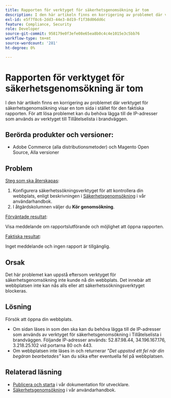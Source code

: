 ```yaml
---
title: Rapporten för verktyget för säkerhetsgenomsökning är tom
description: I den här artikeln finns en korrigering av problemet där verktyget för säkerhetsgenomsökning visar en tom sida i stället för den faktiska rapporten. För att lösa problemet kan du behöva lägga till de IP-adresser som används av verktyget till Tillåtelselista i brandväggen.
exl-id: e5f7f8c6-2dd3-44e3-8d19-f1f38d06dd6c
feature: Compliance, Security
role: Developer
source-git-commit: 958179e0f3efe08e65ea8b0c4c4e1015e3c5bb76
workflow-type: tm+mt
source-wordcount: '281'
ht-degree: 0%

---
```


# Rapporten för verktyget för säkerhetsgenomsökning är tom

I den här artikeln finns en korrigering av problemet där verktyget för säkerhetsgenomsökning visar en tom sida i stället för den faktiska rapporten. För att lösa problemet kan du behöva lägga till de IP-adresser som används av verktyget till Tillåtelselista i brandväggen.

## Berörda produkter och versioner:

* Adobe Commerce (alla distributionsmetoder) och Magento Open Source, Alla versioner

## Problem

<u>Steg som ska återskapas</u>:

1. Konfigurera säkerhetssökningsverktyget för att kontrollera din webbplats, enligt beskrivningen i [Säkerhetsgenomsökning](https://docs.magento.com/m2/ee/user_guide/magento/security-scan.html) i vår användarhandbok.
1. I åtgärdskolumnen väljer du **Kör genomsökning**.

<u>Förväntade resultat</u>:

Visa meddelande om rapportslutförande och möjlighet att öppna rapporten.

<u>Faktiska resultat</u>:

Inget meddelande och ingen rapport är tillgänglig.

## Orsak

Det här problemet kan uppstå eftersom verktyget för säkerhetsgenomsökning inte kunde nå din webbplats. Det innebär att webbplatsen inte kan nås alls eller att säkerhetssökningsverktyget blockeras.

## Lösning

Försök att öppna din webbplats.

* Om sidan läses in som den ska kan du behöva lägga till de IP-adresser som används av verktyget för säkerhetsgenomsökning i Tillåtelselista i brandväggen. Följande IP-adresser används: 52.87.98.44, 34.196.167.176, 3.218.25.102 vid portarna 80 och 443.
* Om webbplatsen inte läses in och returnerar *&quot;Det uppstod ett fel när din begäran bearbetades&quot;* kan du söka efter eventuella fel på webbplatsen.

## Relaterad läsning

* [Publicera och starta](https://devdocs.magento.com/guides/v2.3/cloud/live/live.html?_ga=2.73579601.273749082.1559572284-888339099.1547722854#security-scan) i vår dokumentation för utvecklare.
* [Säkerhetsgenomsökning](https://docs.magento.com/m2/ee/user_guide/magento/security-scan.html) i vår användarhandbok.
